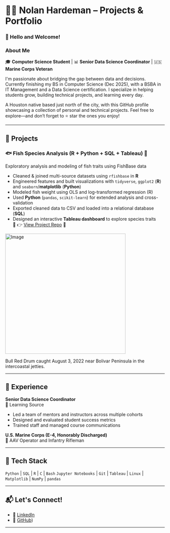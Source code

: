 # 👨‍💻 Nolan Hardeman – Projects & Portfolio
### 👋 Hello and Welcome!

### About Me

🎓 **Computer Science Student** | 📊 **Senior Data Science Coordinator** | 🇺🇸 **Marine Corps Veteran**

I'm passionate about bridging the gap between data and decisions. Currently finishing my BS in Computer Science (Dec 2025), with a BSBA in IT Management and a Data Science certification. I specialize in helping students grow, building technical projects, and learning every day.

A Houston native based just north of the city, with this GitHub profile showcasing a collection of personal and technical projects. Feel free to explore—and don’t forget to ⭐ star the ones you enjoy!

---

## 💼 Projects

### 🐟 Fish Species Analysis (R + Python + SQL + Tableau) 🐡
Exploratory analysis and modeling of fish traits using FishBase data  
- Cleaned & joined multi-source datasets using `rfishbase` in **R**  
- Engineered features and built visualizations with `tidyverse`, `ggplot2` (**R**) and `seaborn`/**matplotlib** (**Python**)  
- Modeled fish weight using OLS and log-transformed regression (R)  
- Used **Python** (`pandas`, `scikit-learn`) for extended analysis and cross-validation  
- Exported cleaned data to CSV and loaded into a relational database (**SQL**)  
- Designed an interactive **Tableau dashboard** to explore species traits  
👀 👉 [View Project Repo](https://github.com/nhardemandata/fish-species-project) 🐠

<img width="380" alt="Image" src="https://github.com/user-attachments/assets/56ecb549-83f4-4e6e-84ad-a58fc89922fd" />

Bull Red Drum caught August 3, 2022 near Bolivar Peninsula in the intercoastal jetties.

---

## 💼 Experience

**Senior Data Science Coordinator**  
📍 Learning Source 
- Led a team of mentors and instructors across multiple cohorts  
- Designed and evaluated student success metrics  
- Trained staff and managed course communications

**U.S. Marine Corps (E-4, Honorably Discharged)**  
📍 AAV Operator and Infantry Rifleman  

---

## 🧰 Tech Stack

`Python` | `SQL` | `R` | `C` | `Bash` 
`Jupyter Notebooks` | `Git` | `Tableau` | `Linux` 
| `Matplotlib` | `NumPy` | `pandas`

---

## 📬 Let's Connect!

- 💼 [LinkedIn](https://www.linkedin.com/in/datascientistnolan/)
- 🐙 [GitHub](https://www.github.com/nhardemandata))

---
